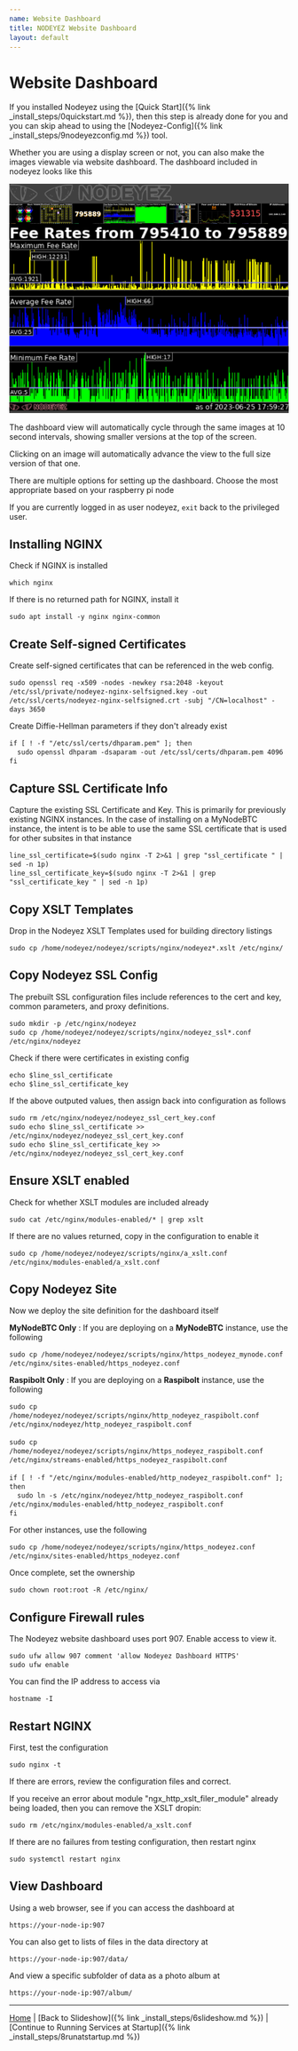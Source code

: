```yaml
---
name: Website Dashboard
title: NODEYEZ Website Dashboard
layout: default
---
```


# Website Dashboard

If you installed Nodeyez using the [Quick Start]({% link _install_steps/0quickstart.md %}), then this step is already done for you and you can skip ahead to using the 
[Nodeyez-Config]({% link _install_steps/9nodeyezconfig.md %}) tool.

Whether you are using a display screen or not, you can also make the images 
viewable via website dashboard.  The dashboard included in nodeyez looks like
this

![sample image of dashboard](../images/websitedashboard.png)

The dashboard view will automatically cycle through the same images at 10 second
intervals, showing smaller versions at the top of the screen.  

Clicking on an image will automatically advance the view to the full size 
version of that one.

There are multiple options for setting up the dashboard.  Choose the most
appropriate based on your raspberry pi node

If you are currently logged in as user nodeyez, `exit` back to the privileged user.

## Installing NGINX

Check if NGINX is installed
```shell
which nginx
```

If there is no returned path for NGINX, install it
```shell
sudo apt install -y nginx nginx-common
```

## Create Self-signed Certificates

Create self-signed certificates that can be referenced in the web config.
```shell
sudo openssl req -x509 -nodes -newkey rsa:2048 -keyout /etc/ssl/private/nodeyez-nginx-selfsigned.key -out /etc/ssl/certs/nodeyez-nginx-selfsigned.crt -subj "/CN=localhost" -days 3650
```

Create Diffie-Hellman parameters if they don't already exist
```shell
if [ ! -f "/etc/ssl/certs/dhparam.pem" ]; then
  sudo openssl dhparam -dsaparam -out /etc/ssl/certs/dhparam.pem 4096
fi
```

## Capture SSL Certificate Info

Capture the existing SSL Certificate and Key.  This is primarily for previously
existing NGINX instances.  In the case of installing on a MyNodeBTC instance, the
intent is to be able to use the same SSL certificate that is used for other
subsites in that instance

```shell
line_ssl_certificate=$(sudo nginx -T 2>&1 | grep "ssl_certificate " | sed -n 1p)
line_ssl_certificate_key=$(sudo nginx -T 2>&1 | grep "ssl_certificate_key " | sed -n 1p)
```

## Copy XSLT Templates

Drop in the Nodeyez XSLT Templates used for building directory listings
```shell
sudo cp /home/nodeyez/nodeyez/scripts/nginx/nodeyez*.xslt /etc/nginx/
```

## Copy Nodeyez SSL Config

The prebuilt SSL configuration files include references to the cert and key,
common parameters, and proxy definitions.

```shell
sudo mkdir -p /etc/nginx/nodeyez
sudo cp /home/nodeyez/nodeyez/scripts/nginx/nodeyez_ssl*.conf /etc/nginx/nodeyez
```

Check if there were certificates in existing config
```shell
echo $line_ssl_certificate
echo $line_ssl_certificate_key
```

If the above outputed values, then assign back into configuration as follows
```shell
sudo rm /etc/nginx/nodeyez/nodeyez_ssl_cert_key.conf
sudo echo $line_ssl_certificate >> /etc/nginx/nodeyez/nodeyez_ssl_cert_key.conf
sudo echo $line_ssl_certificate_key >> /etc/nginx/nodeyez/nodeyez_ssl_cert_key.conf
```

## Ensure XSLT enabled

Check for whether XSLT modules are included already
```shell
sudo cat /etc/nginx/modules-enabled/* | grep xslt
```

If there are no values returned, copy in the configuration to enable it
```shell
sudo cp /home/nodeyez/nodeyez/scripts/nginx/a_xslt.conf /etc/nginx/modules-enabled/a_xslt.conf
```

## Copy Nodeyez Site

Now we deploy the site definition for the dashboard itself

__MyNodeBTC Only__ : If you are deploying on a __MyNodeBTC__ instance, use the following
```shell
sudo cp /home/nodeyez/nodeyez/scripts/nginx/https_nodeyez_mynode.conf /etc/nginx/sites-enabled/https_nodeyez.conf
```

__Raspibolt Only__ : If you are deploying on a __Raspibolt__ instance, use the following
```shell
sudo cp /home/nodeyez/nodeyez/scripts/nginx/http_nodeyez_raspibolt.conf /etc/nginx/nodeyez/http_nodeyez_raspibolt.conf

sudo cp /home/nodeyez/nodeyez/scripts/nginx/https_nodeyez_raspibolt.conf /etc/nginx/streams-enabled/https_nodeyez_raspibolt.conf

if [ ! -f "/etc/nginx/modules-enabled/http_nodeyez_raspibolt.conf" ]; then
  sudo ln -s /etc/nginx/nodeyez/http_nodeyez_raspibolt.conf /etc/nginx/modules-enabled/http_nodeyez_raspibolt.conf
fi
```

For other instances, use the following
```shell
sudo cp /home/nodeyez/nodeyez/scripts/nginx/https_nodeyez.conf /etc/nginx/sites-enabled/https_nodeyez.conf
```

Once complete, set the ownership
```shell
sudo chown root:root -R /etc/nginx/
```

## Configure Firewall rules

The Nodeyez website dashboard uses port 907.  Enable access to view it.
```shell
sudo ufw allow 907 comment 'allow Nodeyez Dashboard HTTPS'
sudo ufw enable
```

You can find the IP address to access via
```shell
hostname -I
```

## Restart NGINX

First, test the configuration
```shell
sudo nginx -t
```

If there are errors, review the configuration files and correct.

If you receive an error about module "ngx_http_xslt_filer_module" already being loaded, then you can remove the XSLT dropin:
```shell
sudo rm /etc/nginx/modules-enabled/a_xslt.conf
```

If there are no failures from testing configuration, then restart nginx
```shell
sudo systemctl restart nginx
```

## View Dashboard

Using a web browser, see if you can access the dashboard at

    https://your-node-ip:907

You can also get to lists of files in the data directory at 

    https://your-node-ip:907/data/

And view a specific subfolder of data as a photo album at 

    https://your-node-ip:907/album/

---

[Home](../) | [Back to Slideshow]({% link _install_steps/6slideshow.md %}) | [Continue to Running Services at Startup]({% link _install_steps/8runatstartup.md %})